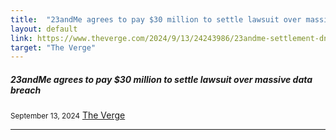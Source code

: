 ```yaml
---
title:  "23andMe agrees to pay $30 million to settle lawsuit over massive data breach"
layout: default
link: https://www.theverge.com/2024/9/13/24243986/23andme-settlement-dna-data-breach-lawsuit
target: "The Verge"
---
```


<div class="col s12 m12">
  <div class="icon-block">
    <h5>23andMe agrees to pay $30 million to settle lawsuit over massive data breach</h5>
    <small>September 13, 2024</small>
    <a href="https://www.theverge.com/2024/9/13/24243986/23andme-settlement-dna-data-breach-lawsuit">The Verge</a>
    <hr>
  </div>
</div>
